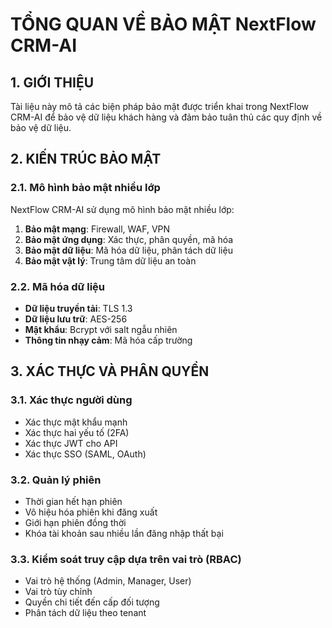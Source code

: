 # TỔNG QUAN VỀ BẢO MẬT NextFlow CRM-AI

## 1. GIỚI THIỆU

Tài liệu này mô tả các biện pháp bảo mật được triển khai trong NextFlow CRM-AI để bảo vệ dữ liệu khách hàng và đảm bảo tuân thủ các quy định về bảo vệ dữ liệu.

## 2. KIẾN TRÚC BẢO MẬT

### 2.1. Mô hình bảo mật nhiều lớp

NextFlow CRM-AI sử dụng mô hình bảo mật nhiều lớp:

1. **Bảo mật mạng**: Firewall, WAF, VPN
2. **Bảo mật ứng dụng**: Xác thực, phân quyền, mã hóa
3. **Bảo mật dữ liệu**: Mã hóa dữ liệu, phân tách dữ liệu
4. **Bảo mật vật lý**: Trung tâm dữ liệu an toàn

### 2.2. Mã hóa dữ liệu

- **Dữ liệu truyền tải**: TLS 1.3
- **Dữ liệu lưu trữ**: AES-256
- **Mật khẩu**: Bcrypt với salt ngẫu nhiên
- **Thông tin nhạy cảm**: Mã hóa cấp trường

## 3. XÁC THỰC VÀ PHÂN QUYỀN

### 3.1. Xác thực người dùng

- Xác thực mật khẩu mạnh
- Xác thực hai yếu tố (2FA)
- Xác thực JWT cho API
- Xác thực SSO (SAML, OAuth)

### 3.2. Quản lý phiên

- Thời gian hết hạn phiên
- Vô hiệu hóa phiên khi đăng xuất
- Giới hạn phiên đồng thời
- Khóa tài khoản sau nhiều lần đăng nhập thất bại

### 3.3. Kiểm soát truy cập dựa trên vai trò (RBAC)

- Vai trò hệ thống (Admin, Manager, User)
- Vai trò tùy chỉnh
- Quyền chi tiết đến cấp đối tượng
- Phân tách dữ liệu theo tenant